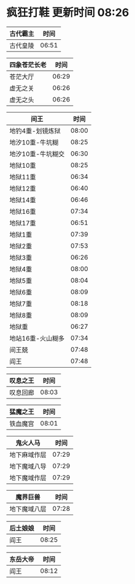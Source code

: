 # 疯狂打鞋 更新时间 08:26

| 古代霸主   | 时间    |
|--------|-------|
| 古代皇陵 | 06:51 |

| 四象苍茫长老   | 时间    |
|--------|-------|
| 苍茫大厅 | 06:29 |
| 虚无之关 | 06:26 |
| 虚无之头 | 06:26 |

| 间王   | 时间    |
|--------|-------|
| 地钓4重-划镜炼狱 | 08:00 |
| 地汐10重-牛坑糊 | 08:25 |
| 地汐10重-牛坑糊交 | 06:30 |
| 地狱10重 | 08:25 |
| 地狱11重 | 06:34 |
| 地狱12重 | 06:40 |
| 地狱14重 | 06:46 |
| 地狱16重 | 07:34 |
| 地狱17重 | 06:51 |
| 地狱1重 | 07:39 |
| 地狱2重 | 07:53 |
| 地狱3重 | 06:26 |
| 地狱4重 | 08:00 |
| 地狱5重 | 08:04 |
| 地狱6重 | 08:09 |
| 地狱7重 | 08:18 |
| 地狱8重 | 08:09 |
| 地狱重 | 06:27 |
| 地站16重-火山糊多 | 07:34 |
| 间王兢 | 07:48 |
| 阎王 | 07:48 |

| 叹息之王   | 时间    |
|--------|-------|
| 叹息回廊 | 08:03 |

| 猛魔之王   | 时间    |
|--------|-------|
| 铁血魔宫 | 08:01 |

| 鬼火人马   | 时间    |
|--------|-------|
| 地下麻域作层 | 07:29 |
| 地下魔域八导 | 07:29 |
| 地下魔域作层 | 07:29 |

| 魔界巨兽   | 时间    |
|--------|-------|
| 地下魔域八层 | 07:28 |

| 后土娘娘   | 时间    |
|--------|-------|
| 阎王 | 08:25 |

| 东岳大帝   | 时间    |
|--------|-------|
| 阎王 | 08:12 |